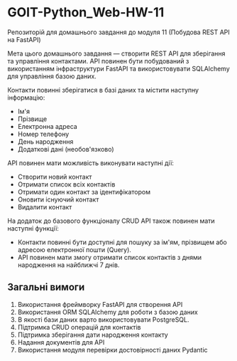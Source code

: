 # GOIT-Python_Web-HW-11
Репозиторій для домашнього завдання до модуля 11 (Побудова REST API на FastAPI)

Мета цього домашнього завдання — створити REST API для зберігання та управління контактами. API повинен бути побудований з використанням інфраструктури FastAPI та використовувати SQLAlchemy для управління базою даних.

Контакти повинні зберігатися в базі даних та містити наступну інформацію:

- Ім'я
- Прізвище
- Електронна адреса
- Номер телефону
- День народження
- Додаткові дані (необов'язково)

API повинен мати можливість виконувати наступні дії:

- Створити новий контакт
- Отримати список всіх контактів
- Отримати один контакт за ідентифікатором
- Оновити існуючий контакт
- Видалити контакт

На додаток до базового функціоналу CRUD API також повинен мати наступні функції:

- Контакти повинні бути доступні для пошуку за ім'ям, прізвищем або адресою електронної пошти (Query).
- API повинен мати змогу отримати список контактів з днями народження на найближчі 7 днів.

## Загальні вимоги
1. Використання фреймворку FastAPI для створення API
2. Використання ORM SQLAlchemy для роботи з базою даних
3. В якості бази даних варто використовувати PostgreSQL.
4. Підтримка CRUD операцій для контактів
5. Підтримка зберігання дати народження контакту
6. Надання документів для API
7. Використання модуля перевірки достовірності даних Pydantic